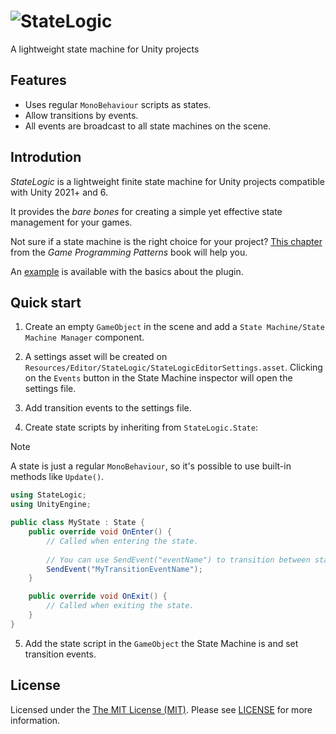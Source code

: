 # ![StateLogic](https://github.com/user-attachments/assets/10211b69-3cdf-441a-8a3f-198bf901a677)

A lightweight state machine for Unity projects

## Features

- Uses regular `MonoBehaviour` scripts as states.
- Allow transitions by events.
- All events are broadcast to all state machines on the scene.

## Introdution

*StateLogic* is a lightweight finite state machine for Unity projects compatible with Unity 2021+ and 6.

It provides the *bare bones* for creating a simple yet effective state management for your games.

Not sure if a state machine is the right choice for your project? [This chapter](https://gameprogrammingpatterns.com/state.html) from the *Game Programming Patterns* book will help you.

An [example](Assets/StateLogic/Example/) is available with the basics about the plugin.

## Quick start

1. Create an empty `GameObject` in the scene and add a `State Machine/State Machine Manager` component.

2. A settings asset will be created on `Resources/Editor/StateLogic/StateLogicEditorSettings.asset`. Clicking on the `Events` button in the State Machine inspector will open the settings file.

3. Add transition events to the settings file.

4. Create state scripts by inheriting from `StateLogic.State`:

> [!NOTE]  
> A state is just a regular `MonoBehaviour`, so it's possible to use built-in methods like `Update()`.

```cs
using StateLogic;
using UnityEngine;

public class MyState : State {
    public override void OnEnter() {
        // Called when entering the state.
        
        // You can use SendEvent("eventName") to transition between states:
        SendEvent("MyTransitionEventName");
    }

    public override void OnExit() {
        // Called when exiting the state.
    }
}
```

5. Add the state script in the `GameObject` the State Machine is and set transition events.

## License

Licensed under the [The MIT License (MIT)](http://opensource.org/licenses/MIT). Please see [LICENSE](https://raw.githubusercontent.com/intentor/statelogic/main/LICENSE) for more information.
